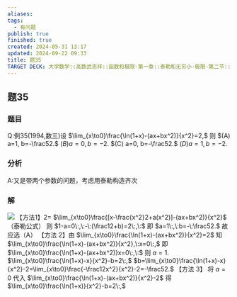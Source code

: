 ```yaml
---
aliases: 
tags:
  - 有问题
publish: true
finished: true
created: 2024-05-31 13:17
updated: 2024-09-22 09:33
title: 题35
TARGET DECK: 大学数学::高数武忠祥::函数和极限-第一章::泰勒和无穷小-极限-第二节::例题第1章第2节::题35
---
```

## 题35
### 题目
Q:例35(1994,数三)设 $\lim_{x\to0}\frac{\ln(1+x)-(ax+bx^2)}{x^2}=2,$ 则 
$(A) a=1, b=-\frac52.$ 
$(B) a=0, b=-2.$ 
$(C) a=0, b=-\frac52.$ 
$(D) a=1, b=-2.$
### 分析
A:又是带两个参数的问题，考虑用泰勒构造齐次
### 解
![](https://img.hwenyi.tech/202401182359500.webp)
【方法1】2= $\lim_{x\to0}\frac{[x-\frac{x^2}2+a(x^2)]-(ax+bx^2)}{x^2}$（泰勒公式）
则 $1-a=0\:,\:-\:(\frac12+b)=2\:,\:$ 即 $a=1\:,\:b=-\:\frac52.$
故应选（A）
【方法 2】由 $\lim_{x\to0}\frac{\ln(1+x)-(ax+bx^2)}{x^2}=2$ 知
$\lim_{x\to0}\frac{\ln(1+x)-(ax+bx^2)}{x^2},\:x=0\:,$
即 $\lim_{x\to0}\frac{\ln(1+x)-(ax+bx^2)}x=0\:,\:$ 则 $a=1.$
$\lim_{x\to0}\frac{\ln(1+x)-x}{x^2}-b=2\:,$
$b=\lim_{x\to0}\frac{\ln(1+x)-x}{x^2}-2=\lim_{x\to0}\frac{-\frac12x^2}{x^2}-2=-\frac52.$
【方法 3】 将 $a=0$ 代入 $\lim_{x\to0}\frac{\ln(1+x)-(ax+bx^2)}{x^2}-2$ 得
$\lim_{x\to0}\frac{\ln(1+x)}{x^2}-b=2\:,$


